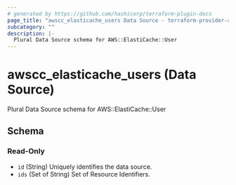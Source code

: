 ```yaml
---
# generated by https://github.com/hashicorp/terraform-plugin-docs
page_title: "awscc_elasticache_users Data Source - terraform-provider-awscc"
subcategory: ""
description: |-
  Plural Data Source schema for AWS::ElastiCache::User
---
```


# awscc_elasticache_users (Data Source)

Plural Data Source schema for AWS::ElastiCache::User



<!-- schema generated by tfplugindocs -->
## Schema

### Read-Only

- `id` (String) Uniquely identifies the data source.
- `ids` (Set of String) Set of Resource Identifiers.
